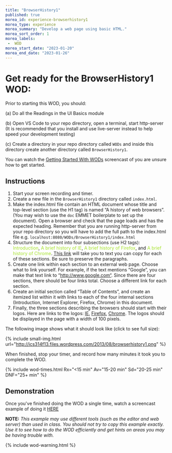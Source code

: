 ```yaml
---
title: "BrowserHistory1"
published: true
morea_id: experience-browserhistory1
morea_type: experience
morea_summary: "Develop a web page using basic HTML."
morea_sort_order: 1
morea_labels:
 -  WOD 
morea_start_date: "2023-01-20"
morea_end_date: "2023-01-26"
---
```

# Get ready for the BrowserHistory1 WOD:

Prior to starting this WOD, you should: 

(a) Do all the Readings in the UI Basics module

(b) Open VS Code to your repo directory, open a terminal, start http-server (It is recommended that you install and use live-server instead to help speed your development testing)

(c) Create a directory in your repo directory called `WODs` and inside this directory create another directory called `BrowserHistory1`. 

You can watch the [Getting Started With WODs](https://youtu.be/xzMVEJc6YQA) screencast of you are unsure how to get started.


## Instructions

  1. Start your screen recording and timer.
  2. Create a new file in the `BrowserHistory1` directory called `index.html`. 
  3. Make the index.html file contain an HTML document whose title and top-level section (use the H1 tag) is named “A history of web browsers”. (You may wish to use the `doc` EMMET boilerplate to set up the document). Open a browser and check that the page loads and has the expected heading. Remember that you are running http-server from your repo directory so you will have to add the full path to the index.html file e.g. `localhost:8080/WODs/BrowserHistory1/index.html`
  4. Structure the document into four subsections (use H2 tags): <font color="#a6e22e"> Introduction</font>, <font color="#a6e22e"> A brief history of IE</font>,<font color="#a6e22e"> A brief history of Firefox</font>, and <font color="#a6e22e"> A brief history of Chrome</font>. <a href="BrowswerHistory.txt" target="_blank">This link</a> will take you to text you can copy for each of these sections. Be sure to preserve the paragraphs.
  5. Create one link within each section to an external web page.  Choose what to link yourself. For example, if the text mentions “Google”, you can make that text link to “http://www.google.com“.  Since there are four sections, there should be four links total.  Choose a different link for each section.
  6. Create an initial section called “Table of Contents”, and create an itemized list within it with links to each of the four internal sections (Introduction, Internet Explorer, Firefox, Chrome) in this document.
  7. Finally, the three sections describing the browsers should start with their logos. Here are links to the logos: [IE](https://dport96.github.io/ITM352/morea/030.ui-basics/ie-logo.png), [Firefox](https://dport96.github.io/ITM352/morea/030.ui-basics/Mozilla_Firefox_logo.png), [Chrome](https://dport96.github.io/ITM352/morea/030.ui-basics/Google_Chrome_icon.svg).  The logos should be displayed in the page with a width of 100 pixels.

The following image shows what it should look like (click to see full size):

{% include small-img.html url="http://ics314f13.files.wordpress.com/2013/08/browserhistory1.png" %}

When finished, stop your timer, and record how many minutes it took you to complete the WOD. 

{% include wod-times.html Rx="<15 min" Av="15-20 min" Sd="20-25 min" DNF="25+ min" %}

## Demonstration

Once you've finished doing the WOD a single time, watch a screencast example of doing it [HERE](https://youtu.be/gThYPqpENdU)

**NOTE:** *This example may use different tools (such as the editor and web server) than used in class. You should not try to copy  this example exactly. Use it to see how to do the WOD efficiently and get hints on areas you may be having trouble with.*

{% include wod-warning.html %}